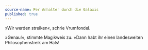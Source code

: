 ```yaml
---
source-name: Per Anhalter durch die Galaxis
published: true
---
```


<p>»Wir werden streiken«, schrie Vrumfondel.</p>

<p>»Genau!«, stimmte Magikweis zu. »Dann habt ihr einen landesweiten Philosophenstreik am Hals!</p>



